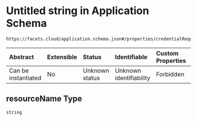 # Untitled string in Application Schema

```txt
https://facets.cloud/application.schema.json#/properties/credentialRequests/properties/dbs/properties/mysql/items/0/properties/resourceName
```



| Abstract            | Extensible | Status         | Identifiable            | Custom Properties | Additional Properties | Access Restrictions | Defined In                                                                                     |
| :------------------ | :--------- | :------------- | :---------------------- | :---------------- | :-------------------- | :------------------ | :--------------------------------------------------------------------------------------------- |
| Can be instantiated | No         | Unknown status | Unknown identifiability | Forbidden         | Allowed               | none                | [application.schema.json*](../../../assets/out/application.schema.json "open original schema") |

## resourceName Type

`string`

